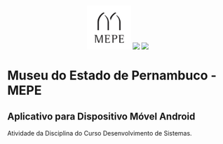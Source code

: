 <p align="center">
<img src="images/logoapp.jpg" width="100x" height="100">
<img src="http://www.educacao.pe.gov.br/portal/upload/galeria/523/arteead.jpg" width="" height="100">
<img src="http://www.artesanatodepernambuco.pe.gov.br/site_artesanato_images/images/footer_logo_governope_2x.png" width="" height"100">
</p>

# Museu do Estado de Pernambuco - MEPE

## Aplicativo para Dispositivo Móvel Android

Atividade da Disciplina do Curso Desenvolvimento de Sistemas. 
